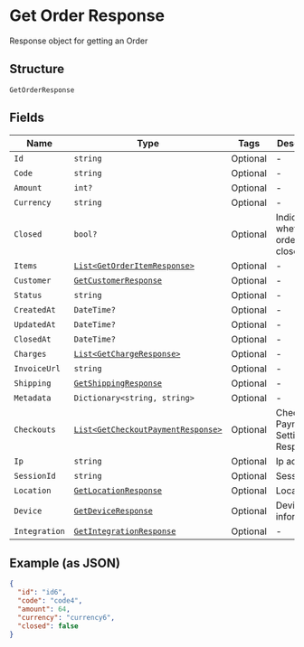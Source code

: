 
# Get Order Response

Response object for getting an Order

## Structure

`GetOrderResponse`

## Fields

| Name | Type | Tags | Description |
|  --- | --- | --- | --- |
| `Id` | `string` | Optional | - |
| `Code` | `string` | Optional | - |
| `Amount` | `int?` | Optional | - |
| `Currency` | `string` | Optional | - |
| `Closed` | `bool?` | Optional | Indicates whether the order is closed |
| `Items` | [`List<GetOrderItemResponse>`](../../doc/models/get-order-item-response.md) | Optional | - |
| `Customer` | [`GetCustomerResponse`](../../doc/models/get-customer-response.md) | Optional | - |
| `Status` | `string` | Optional | - |
| `CreatedAt` | `DateTime?` | Optional | - |
| `UpdatedAt` | `DateTime?` | Optional | - |
| `ClosedAt` | `DateTime?` | Optional | - |
| `Charges` | [`List<GetChargeResponse>`](../../doc/models/get-charge-response.md) | Optional | - |
| `InvoiceUrl` | `string` | Optional | - |
| `Shipping` | [`GetShippingResponse`](../../doc/models/get-shipping-response.md) | Optional | - |
| `Metadata` | `Dictionary<string, string>` | Optional | - |
| `Checkouts` | [`List<GetCheckoutPaymentResponse>`](../../doc/models/get-checkout-payment-response.md) | Optional | Checkout Payment Settings Response |
| `Ip` | `string` | Optional | Ip address |
| `SessionId` | `string` | Optional | Session id |
| `Location` | [`GetLocationResponse`](../../doc/models/get-location-response.md) | Optional | Location |
| `Device` | [`GetDeviceResponse`](../../doc/models/get-device-response.md) | Optional | Device's informations |
| `Integration` | [`GetIntegrationResponse`](../../doc/models/get-integration-response.md) | Optional | - |

## Example (as JSON)

```json
{
  "id": "id6",
  "code": "code4",
  "amount": 64,
  "currency": "currency6",
  "closed": false
}
```


